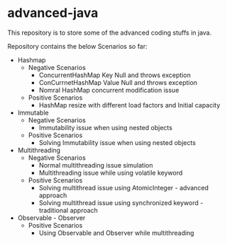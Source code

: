 # advanced-java

This repository is to store some of the advanced coding stuffs in java.

Repository contains the below Scenarios so far:
* Hashmap
  * Negative Scenarios
    * ConcurrentHashMap Key Null and throws exception
    * ConCurrnetHashMap Value Null and throws exception
    * Nomral HashMap concurrent modification issue
  * Positive Scenarios
    * HashMap resize with different load factors and Initial capacity
* Immutable
  * Negative Scenarios
    * Immutability issue when using nested objects
  * Positive Scenarios
    * Solving Immutability issue when using nested objects
* Multithreading
  * Negative Scenarios
    * Normal multithreading issue simulation
    * Multithreading issue while using volatile keyword
  * Positive Scenarios
    * Solving multithread issue using AtomicInteger - advanced approach
    * Solving multithread issue using synchronized keyword - traditional approach
* Observable - Observer
  * Positive Scenarios
    * Using Observable and Observer while multithreading
  
